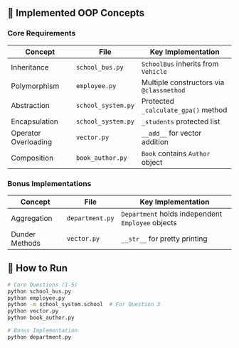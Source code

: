 
## 🧩 Implemented OOP Concepts

### Core Requirements
| Concept          | File               | Key Implementation                     |
|------------------|--------------------|----------------------------------------|
| Inheritance      | `school_bus.py`    | `SchoolBus` inherits from `Vehicle`    |
| Polymorphism     | `employee.py`      | Multiple constructors via `@classmethod`|
| Abstraction      | `school_system.py` | Protected `_calculate_gpa()` method     |
| Encapsulation    | `school_system.py` | `_students` protected list              |
| Operator Overloading | `vector.py`    | `__add__` for vector addition          |
| Composition      | `book_author.py`   | `Book` contains `Author` object        |

### Bonus Implementations
| Concept          | File               | Key Implementation                     |
|------------------|--------------------|----------------------------------------|
| Aggregation      | `department.py`    | `Department` holds independent `Employee` objects |
| Dunder Methods   | `vector.py`        | `__str__` for pretty printing          |

## 🚀 How to Run
```bash
# Core Questions (1-5)
python school_bus.py
python employee.py
python -m school_system.school  # For Question 3
python vector.py
python book_author.py

# Bonus Implementation
python department.py